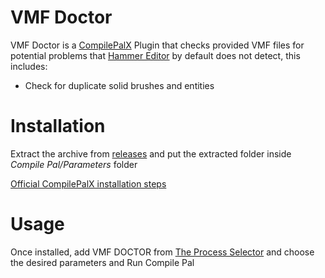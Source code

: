 # VMF Doctor

VMF Doctor is a [CompilePalX](https://github.com/ruarai/CompilePal) Plugin that checks provided VMF files for potential problems that [Hammer Editor](https://developer.valvesoftware.com/wiki/Valve_Hammer_Editor) by default does not detect, this includes:

* Check for duplicate solid brushes and entities 

# Installation

Extract the archive from [releases](https://github.com/karlojacmenjak/vmf_doctor/releases) and put the extracted folder inside _Compile Pal/Parameters_ folder

[Official CompilePalX installation steps](https://github.com/ruarai/CompilePal/blob/master/Guides/Plugins.md#installation)

# Usage

Once installed, add VMF DOCTOR from [The Process Selector](https://github.com/ruarai/CompilePal/blob/master/Guides/QuickStart.md#3-the-process-selector) and choose the desired parameters and Run Compile Pal


